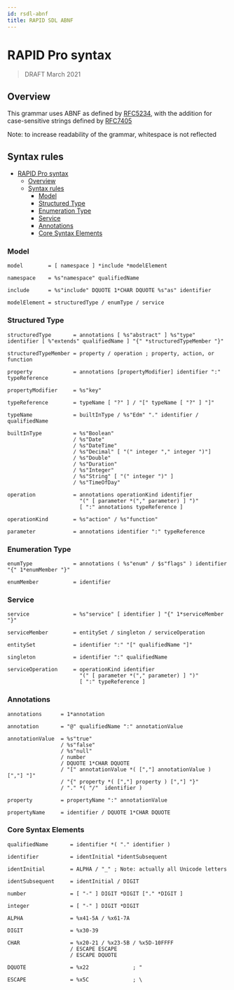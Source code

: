 ```yaml
---
id: rsdl-abnf
title: RAPID SDL ABNF
---
```


# RAPID Pro syntax

> DRAFT
> March 2021

## Overview

This grammar uses ABNF as defined by [RFC5234](https://tools.ietf.org/html/rfc5234), with the addition for case-sensitive strings defined by [RFC7405](https://tools.ietf.org/html/rfc7405)

Note: to increase readability of the grammar, whitespace is not reflected

## Syntax rules

- [RAPID Pro syntax](#rapid-pro-syntax)
  - [Overview](#overview)
  - [Syntax rules](#syntax-rules)
    - [Model](#model)
    - [Structured Type](#structured-type)
    - [Enumeration Type](#enumeration-type)
    - [Service](#service)
    - [Annotations](#annotations)
    - [Core Syntax Elements](#core-syntax-elements)

### Model

```ABNF
model        = [ namespace ] *include *modelElement

namespace    = %s"namespace" qualifiedName

include      = %s"include" DQUOTE 1*CHAR DQUOTE %s"as" identifier

modelElement = structuredType / enumType / service
```

### Structured Type

```ABNF
structuredType       = annotations [ %s"abstract" ] %s"type" identifier [ %"extends" qualifiedName ] "{" *structuredTypeMember "}"

structuredTypeMember = property / operation ; property, action, or function

property             = annotations [propertyModifier] identifier ":" typeReference

propertyModifier     = %s"key"

typeReference        = typeName [ "?" ] / "[" typeName [ "?" ] "]"

typeName             = builtInType / %s"Edm" "." identifier / qualifiedName

builtInType          = %s"Boolean"
                     / %s"Date"
                     / %s"DateTime"
                     / %s"Decimal" [ "(" integer "," integer ")"]
                     / %s"Double"
                     / %s"Duration"
                     / %s"Integer"
                     / %s"String" [ "(" integer ")" ]
                     / %s"TimeOfDay"

operation            = annotations operationKind identifier
                       "(" [ parameter *("," parameter) ] ")"
                       [ ":" annotations typeReference ]

operationKind        = %s"action" / %s"function"

parameter            = annotations identifier ":" typeReference
```

### Enumeration Type

```ABNF
enumType             = annotations ( %s"enum" / $s"flags" ) identifier "{" 1*enumMember "}"

enumMember           = identifier
```

### Service

```ABNF
service              = %s"service" [ identifier ] "{" 1*serviceMember "}"

serviceMember        = entitySet / singleton / serviceOperation

entitySet            = identifier ":" "[" qualifiedName "]"

singleton            = identifier ":" qualifiedName

serviceOperation     = operationKind identifier
                       "(" [ parameter *("," parameter) ] ")"
                       [ ":" typeReference ]
```

### Annotations

```ABNF
annotations      = 1*annotation

annotation       = "@" qualifiedName ":" annotationValue

annotationValue  = %s"true"
                 / %s"false"
                 / %s"null"
                 / number
                 / DQUOTE 1*CHAR DQUOTE
                 / "[" annotationValue *( [","] annotationValue ) [","] "]"
                 / "{" property *( [","] property ) [","] "}"
                 / "." *( "/"  identifier )

property         = propertyName ":" annotationValue

propertyName     = identifier / DQUOTE 1*CHAR DQUOTE
```

### Core Syntax Elements

```ABNF
qualifiedName       = identifier *( "." identifier )

identifier          = identInitial *identSubsequent

identInitial        = ALPHA / "_" ; Note: actually all Unicode letters

identSubsequent     = identInitial / DIGIT

number              = [ "-" ] DIGIT *DIGIT ["." *DIGIT ]

integer             = [ "-" ] DIGIT *DIGIT

ALPHA               = %x41-5A / %x61-7A

DIGIT               = %x30-39

CHAR                = %x20-21 / %x23-5B / %x5D-10FFFF
                    / ESCAPE ESCAPE
                    / ESCAPE DQUOTE

DQUOTE              = %x22              ; "

ESCAPE              = %x5C              ; \
```
